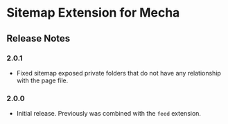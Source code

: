 Sitemap Extension for Mecha
===========================

Release Notes
-------------

### 2.0.1

 - Fixed sitemap exposed private folders that do not have any relationship with the page file.

### 2.0.0

 - Initial release. Previously was combined with the `feed` extension.
